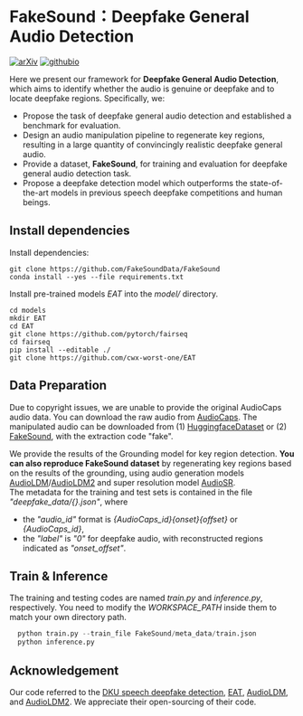 # FakeSound：Deepfake General Audio Detection
[![arXiv](https://img.shields.io/badge/arXiv-2406.08052-brightgreen.svg?style=flat-square)](https://arxiv.org/abs/2406.08052)
[![githubio](https://img.shields.io/badge/GitHub.io-Audio_Samples-blue?logo=Github&style=flat-square)](https://fakesounddata.github.io/)

Here we present our framework for **Deepfake General Audio Detection**, which aims to identify whether the audio is genuine or deepfake and to locate deepfake regions. Specifically, we:

* Propose the task of deepfake general audio detection and established a benchmark for evaluation.
* Design an audio manipulation pipeline to regenerate key regions, resulting in a large quantity of convincingly realistic deepfake general audio.
* Provide a dataset, **FakeSound**, for training and evaluation for deepfake general audio detection task.
* Propose a deepfake detection model which outperforms the state-of-the-art models in previous speech deepfake competitions and human beings.


## Install dependencies
Install dependencies:
```shell
git clone https://github.com/FakeSoundData/FakeSound
conda install --yes --file requirements.txt
```

Install pre-trained models *EAT* into the *model/* directory.
```shell
cd models
mkdir EAT
cd EAT
git clone https://github.com/pytorch/fairseq
cd fairseq
pip install --editable ./
git clone https://github.com/cwx-worst-one/EAT
```

## Data Preparation
Due to copyright issues, we are unable to provide the original AudioCaps audio data.
You can download the raw audio from [AudioCaps](https://audiocaps.github.io/).
The manipulated audio can be downloaded from (1) [HuggingfaceDataset](https://huggingface.co/datasets/ZeyuXie/FakeSound/tree/main) or (2) [FakeSound](https://pan.baidu.com/s/1MlwCQHfniO8jFUw7-fsFJg?pwd=fake), with the extraction code "fake".

We provide the results of the Grounding model for key region detection. 
**You can also reproduce FakeSound dataset** by regenerating key regions based on the results of the grounding,  using audio generation models [AudioLDM](https://github.com/haoheliu/AudioLDM)/[AudioLDM2](https://github.com/haoheliu/audioldm2) and super resolution model [AudioSR](https://github.com/haoheliu/versatile_audio_super_resolution).  
The metadata for the training and test sets is contained in the file *"deepfake_data/{}.json"*, where 
* the *"audio_id"* format is *{AudioCaps_id}{onset}{offset}* or *{AudioCaps_id}*, 
* the *"label"* is *"0"* for deepfake audio, with reconstructed regions indicated as *"onset_offset"*.  

## Train & Inference
The training and testing codes are named *train.py* and *inference.py*, respectively. You need to modify the *WORKSPACE_PATH* inside them to match your own directory path.
```python
  python train.py --train_file FakeSound/meta_data/train.json
  python inference.py 
```


## Acknowledgement
Our code referred to the [DKU speech deepfake detection](https://github.com/caizexin/speechbrain_PartialFake), [EAT](https://github.com/cwx-worst-one/EAT), [AudioLDM](https://github.com/haoheliu/AudioLDM), and [AudioLDM2](https://github.com/haoheliu/audioldm2). We appreciate their open-sourcing of their code.

